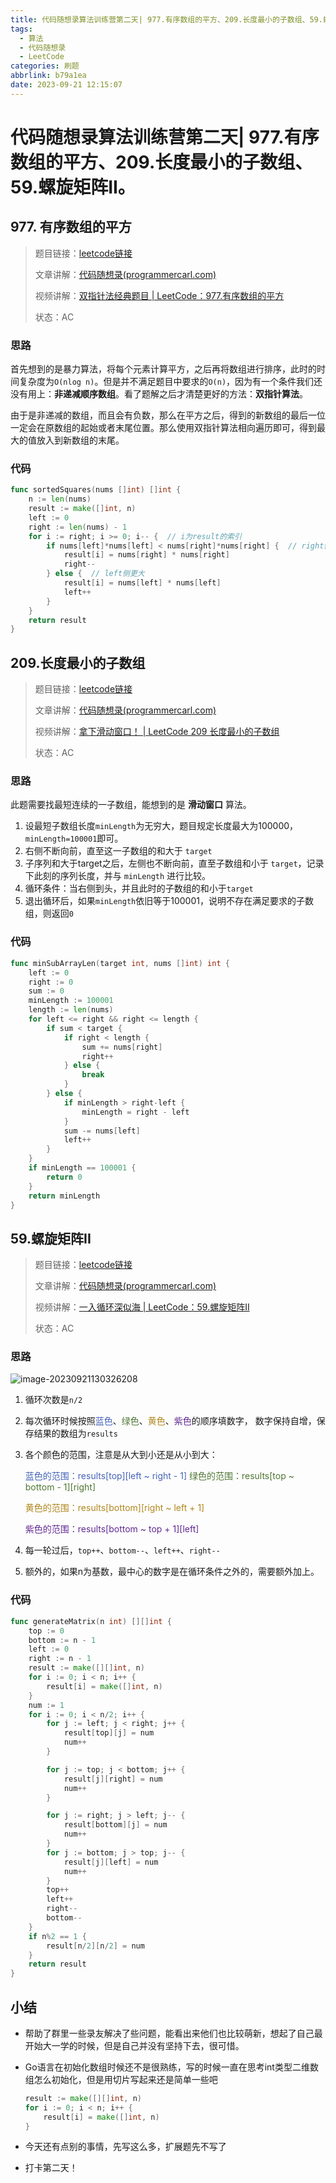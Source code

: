```yaml
---
title: 代码随想录算法训练营第二天| 977.有序数组的平方、209.长度最小的子数组、59.螺旋矩阵II。
tags:
  - 算法
  - 代码随想录
  - LeetCode
categories: 刷题
abbrlink: b79a1ea
date: 2023-09-21 12:15:07
---
```


# 代码随想录算法训练营第二天| 977.有序数组的平方、209.长度最小的子数组、59.螺旋矩阵II。

## 977. 有序数组的平方

>   题目链接：[leetcode链接](https://leetcode.cn/problems/squares-of-a-sorted-array/)
>
>   文章讲解：[代码随想录(programmercarl.com)](https://programmercarl.com/0977.有序数组的平方.html)
>
>   视频讲解：[双指针法经典题目 | LeetCode：977.有序数组的平方](https://www.bilibili.com/video/BV1QB4y1D7ep )
>
>   状态：AC

### 思路

首先想到的是暴力算法，将每个元素计算平方，之后再将数组进行排序，此时的时间复杂度为`O(nlog n)`。但是并不满足题目中要求的`O(n)`，因为有一个条件我们还没有用上：**非递减顺序数组**。看了题解之后才清楚更好的方法：**双指针算法**。

由于是非递减的数组，而且会有负数，那么在平方之后，得到的新数组的最后一位一定会在原数组的起始或者末尾位置。那么使用双指针算法相向遍历即可，得到最大的值放入到新数组的末尾。

### 代码

``` go
func sortedSquares(nums []int) []int {
	n := len(nums)
	result := make([]int, n)
	left := 0
	right := len(nums) - 1
	for i := right; i >= 0; i-- {  // i为result的索引
		if nums[left]*nums[left] < nums[right]*nums[right] {  // right侧更大
			result[i] = nums[right] * nums[right]
			right--
		} else {  // left侧更大
			result[i] = nums[left] * nums[left]
			left++
		}
	}
	return result
}
```

## 209.长度最小的子数组

>   题目链接：[leetcode链接](https://leetcode.cn/problems/minimum-size-subarray-sum/)
>
>   文章讲解：[代码随想录(programmercarl.com)](https://programmercarl.com/0209.%E9%95%BF%E5%BA%A6%E6%9C%80%E5%B0%8F%E7%9A%84%E5%AD%90%E6%95%B0%E7%BB%84.html)
>
>   视频讲解：[拿下滑动窗口！ | LeetCode 209 长度最小的子数组](https://www.bilibili.com/video/BV1tZ4y1q7XE)
>
>   状态：AC

### 思路

此题需要找最短连续的一子数组，能想到的是 **滑动窗口** 算法。

1.   设最短子数组长度`minLength`为无穷大，题目规定长度最大为100000，`minLength=100001`即可。
2.   右侧不断向前，直至这一子数组的和大于 `target`
3.   子序列和大于target之后，左侧也不断向前，直至子数组和小于 `target`，记录下此刻的序列长度，并与 `minLength` 进行比较。
4.   循环条件：当右侧到头，并且此时的子数组的和小于`target`
5.   退出循环后，如果`minLength`依旧等于100001，说明不存在满足要求的子数组，则返回`0`

### 代码

``` go
func minSubArrayLen(target int, nums []int) int {
	left := 0
	right := 0
	sum := 0
	minLength := 100001
	length := len(nums)
	for left <= right && right <= length {
		if sum < target {
			if right < length {
				sum += nums[right]
				right++
			} else {
				break
			}
		} else {
			if minLength > right-left {
				minLength = right - left
			}
			sum -= nums[left]
			left++
		}
	}
	if minLength == 100001 {
		return 0
	}
	return minLength
}
```

## 59.螺旋矩阵II

> 题目链接：[leetcode链接](https://leetcode.cn/problems/spiral-matrix-ii/)
>
> 文章讲解：[代码随想录(programmercarl.com)](https://programmercarl.com/0059.螺旋矩阵II.html)
>
> 视频讲解：[一入循环深似海 | LeetCode：59.螺旋矩阵II](https://www.bilibili.com/video/BV1SL4y1N7mV/)
>
> 状态：AC

### 思路

![image-20230921130326208](../images/image-20230921130326208.png)

1.   循环次数是`n/2`

2.   每次循环时候按照<font color="#4664b9">蓝色</font>、<font color="#4f7633">绿色</font>、<font color="#b0871e">黄色</font>、<font color="#622a93">紫色</font>的顺序填数字， 数字保持自增，保存结果的数组为`results`

3.   各个颜色的范围，注意是从大到小还是从小到大：

     <font color="#4664b9">蓝色的范围：results\[top\][left ~ right - 1]</font>
     <font color="#4f7633">绿色的范围：results\[top ~ bottom - 1\][right]</font>

     <font color="#b0871e">黄色的范围：results\[bottom\][right ~ left + 1]</font>

     <font color="#622a93">紫色的范围：results[bottom ~ top + 1]\[left\]</font>

4.   每一轮过后，`top++`、`bottom--`、`left++`、`right--`

5.   额外的，如果n为基数，最中心的数字是在循环条件之外的，需要额外加上。

### 代码

``` go
func generateMatrix(n int) [][]int {
	top := 0
	bottom := n - 1
	left := 0
	right := n - 1
	result := make([][]int, n)
	for i := 0; i < n; i++ {
		result[i] = make([]int, n)
	}
	num := 1
	for i := 0; i < n/2; i++ {
		for j := left; j < right; j++ {
			result[top][j] = num
			num++
		}

		for j := top; j < bottom; j++ {
			result[j][right] = num
			num++
		}

		for j := right; j > left; j-- {
			result[bottom][j] = num
			num++
		}
		for j := bottom; j > top; j-- {
			result[j][left] = num
			num++
		}
		top++
		left++
		right--
		bottom--
	}
	if n%2 == 1 {
		result[n/2][n/2] = num
	}
	return result
}
```

## 小结

-   帮助了群里一些录友解决了些问题，能看出来他们也比较萌新，想起了自己最开始大一学的时候，但是自己并没有坚持下去，很可惜。

-   Go语言在初始化数组时候还不是很熟练，写的时候一直在思考int类型二维数组怎么初始化，但是用切片写起来还是简单一些吧

    ``` go
    result := make([][]int, n)
    for i := 0; i < n; i++ {
        result[i] = make([]int, n)
    }
    ```

    

-   今天还有点别的事情，先写这么多，扩展题先不写了
-   打卡第二天！
